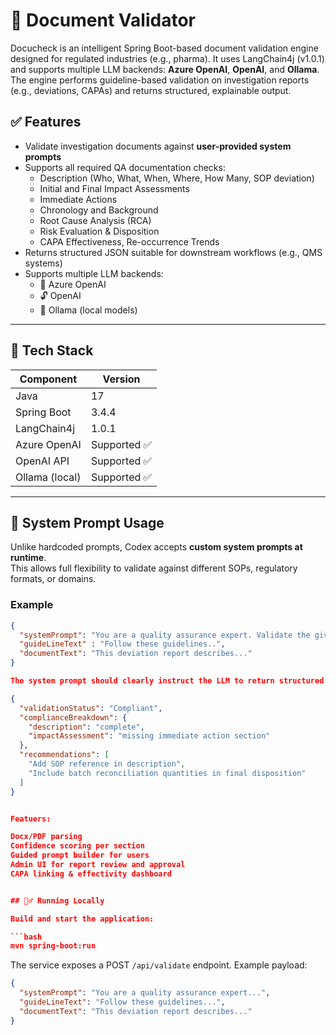 # 📘 Document Validator

Docucheck is an intelligent Spring Boot-based document validation engine designed for regulated industries (e.g., pharma). It uses LangChain4j (v1.0.1) and supports multiple LLM backends: **Azure OpenAI**, **OpenAI**, and **Ollama**.  
The engine performs guideline-based validation on investigation reports (e.g., deviations, CAPAs) and returns structured, explainable output.

## ✅ Features

- Validate investigation documents against **user-provided system prompts**
- Supports all required QA documentation checks:
  - Description (Who, What, When, Where, How Many, SOP deviation)
  - Initial and Final Impact Assessments
  - Immediate Actions
  - Chronology and Background
  - Root Cause Analysis (RCA)
  - Risk Evaluation & Disposition
  - CAPA Effectiveness, Re-occurrence Trends
- Returns structured JSON suitable for downstream workflows (e.g., QMS systems)
- Supports multiple LLM backends:
  - 🔷 Azure OpenAI
  - 🔓 OpenAI
  - 🐘 Ollama (local models)

---

## 🚀 Tech Stack

| Component         | Version        |
|------------------|----------------|
| Java             | 17             |
| Spring Boot      | 3.4.4          |
| LangChain4j      | 1.0.1          |
| Azure OpenAI     | Supported ✅   |
| OpenAI API       | Supported ✅   |
| Ollama (local)   | Supported ✅   |

---

## 🧠 System Prompt Usage

Unlike hardcoded prompts, Codex accepts **custom system prompts at runtime**.  
This allows full flexibility to validate against different SOPs, regulatory formats, or domains.

### Example

```json
{
  "systemPrompt": "You are a quality assurance expert. Validate the given document based on these guidelines: ...",
  "guideLineText" : "Follow these guidelines..",
  "documentText": "This deviation report describes..."
}

The system prompt should clearly instruct the LLM to return structured JSON in this format:

{
  "validationStatus": "Compliant",
  "complianceBreakdown": {
    "description": "complete",
    "impactAssessment": "missing immediate action section"
  },
  "recommendations": [
    "Add SOP reference in description",
    "Include batch reconciliation quantities in final disposition"
  ]
}


Featuers:

Docx/PDF parsing
Confidence scoring per section
Guided prompt builder for users
Admin UI for report review and approval
CAPA linking & effectivity dashboard


## 🏃‍♂️ Running Locally

Build and start the application:

```bash
mvn spring-boot:run
```

The service exposes a POST `/api/validate` endpoint. Example payload:

```json
{
  "systemPrompt": "You are a quality assurance expert...",
  "guideLineText": "Follow these guidelines...",
  "documentText": "This deviation report describes..."
}
```
